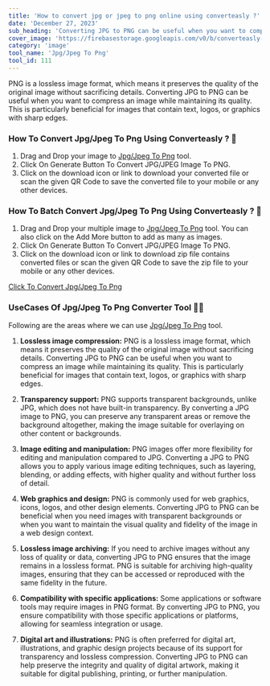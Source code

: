 ```yaml
---
title: 'How to convert jpg or jpeg to png online using converteasly ?'
date: 'December 27, 2023'
sub_heading: 'Converting JPG to PNG can be useful when you want to compress an image while maintaining its quality.'
cover_image: 'https://firebasestorage.googleapis.com/v0/b/converteasly-a81f8.appspot.com/o/images%2Fc99e99s76-jpg-to-png.jpg?alt=media&token=8dd246d2-a67f-4ba5-a10c-8dd3de1224cb'
category: 'image'
tool_name: 'Jpg/Jpeg To Png'
tool_id: 111
---
```


PNG is a lossless image format, which means it preserves the quality of the original image without sacrificing details. Converting JPG to PNG can be useful when you want to compress an image while maintaining its quality. This is particularly beneficial for images that contain text, logos, or graphics with sharp edges.

### How To Convert Jpg/Jpeg To Png Using Converteasly ? 🌄

1. Drag and Drop your image to [Jpg/Jpeg To Png](https://www.converteasly.com/uploads/jpgjpeg-to-png/111) tool.
2. Click On Generate Button To Convert JPG/JPEG Image To PNG.
3. Click on the download icon or link to download your converted file or scan the given QR Code to save the converted file to your mobile or any other devices.

### How To Batch Convert Jpg/Jpeg To Png Using Converteasly ? 🌄

1. Drag and Drop your multiple image to [Jpg/Jpeg To Png](https://www.converteasly.com/uploads/jpgjpeg-to-png/111) tool.
You can also click on the Add More button to add as many as images.
2. Click On Generate Button To Convert JPG/JPEG Image To PNG.
3. Click on the download icon or link to download zip file contains converted files or scan the given QR Code to save the zip file to your mobile or any other devices.

<a class="btn" href='https://www.converteasly.com/uploads/jpgjpeg-to-png/111'>Click To Convert Jpg/Jpeg To Png</a>


### UseCases Of Jpg/Jpeg To Png Converter Tool 🙇‍♀️

Following are the areas where we can use [Jpg/Jpeg To Png](https://www.converteasly.com/uploads/jpgjpeg-to-png/111) tool.

1. **Lossless image compression:** PNG is a lossless image format, which means it preserves the quality of the original image without sacrificing details. Converting JPG to PNG can be useful when you want to compress an image while maintaining its quality. This is particularly beneficial for images that contain text, logos, or graphics with sharp edges.

2. **Transparency support:** PNG supports transparent backgrounds, unlike JPG, which does not have built-in transparency. By converting a JPG image to PNG, you can preserve any transparent areas or remove the background altogether, making the image suitable for overlaying on other content or backgrounds.

3. **Image editing and manipulation:** PNG images offer more flexibility for editing and manipulation compared to JPG. Converting a JPG to PNG allows you to apply various image editing techniques, such as layering, blending, or adding effects, with higher quality and without further loss of detail.

4. **Web graphics and design:** PNG is commonly used for web graphics, icons, logos, and other design elements. Converting JPG to PNG can be beneficial when you need images with transparent backgrounds or when you want to maintain the visual quality and fidelity of the image in a web design context.

5. **Lossless image archiving:** If you need to archive images without any loss of quality or data, converting JPG to PNG ensures that the image remains in a lossless format. PNG is suitable for archiving high-quality images, ensuring that they can be accessed or reproduced with the same fidelity in the future.

6. **Compatibility with specific applications:** Some applications or software tools may require images in PNG format. By converting JPG to PNG, you ensure compatibility with those specific applications or platforms, allowing for seamless integration or usage.

7. **Digital art and illustrations:** PNG is often preferred for digital art, illustrations, and graphic design projects because of its support for transparency and lossless compression. Converting JPG to PNG can help preserve the integrity and quality of digital artwork, making it suitable for digital publishing, printing, or further manipulation.
